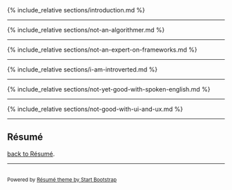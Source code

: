 <div class="container-fluid p-0">

<section class="resume-section" id="intro">
    {% include_relative sections/introduction.md %}
</section>

<hr class="m-0" /> 
<section class="resume-section" id="not-an-algorithmer">
    {% include_relative sections/not-an-algorithmer.md %}
</section>

<hr class="m-0" /> 
<section class="resume-section" id="not-an-expert-on-frameworks">
    {% include_relative sections/not-an-expert-on-frameworks.md %}
</section>

<!-- 
<hr class="m-0" /> 
<section class="resume-section" id="if-your-codebase-is-messy">
    
</section>
-->

<hr class="m-0" /> 
<section class="resume-section" id="i-am-introverted">
    {% include_relative sections/i-am-introverted.md %}
</section>

<hr class="m-0" /> 
<section class="resume-section" id="not-yet-good-with-spoken-english">
    {% include_relative sections/not-yet-good-with-spoken-english.md %}
</section>

<hr class="m-0" /> 
<section class="resume-section" id="not-good-with-ui-ux">
    {% include_relative sections/not-good-with-ui-and-ux.md %}
</section>

<hr class="m-0" />
<section class="resume-section" id="back-to-resume" style="min-height: 0px;">
    <div class="resume-section-content col-md-9">
        <h2 class="mb-5">Résumé</h2>
        <p><a href="/resume"><i class="fas fa-arrow-circle-left"></i> back to Résumé</a>.</p>
        <p class="mb-0"></p>
    </div>
</section>
<!-- Footer -->
<hr class="m-0" />
<section class="resume-section" style="min-height: 0px; padding-top: 1rem; padding-bottom: 1rem;">
    <div class="resume-section-content col-md-9">            
        <span class="text-muted">
            <small>Powered by <a href="https://startbootstrap.com/themes/resume/">Résumé theme by Start Bootstrap</a></small>
        </span>
    </div>
</section>

</div>